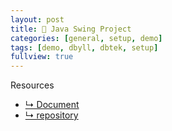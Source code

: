 ```yaml
---
layout: post
title: 🎯 Java Swing Project
categories: [general, setup, demo]
tags: [demo, dbyll, dbtek, setup]
fullview: true
---
```


Resources
  - [↳ Document](https://jnuho.github.io/food)
  - [↳ repository](https://github.com/fggo/food_KH)
